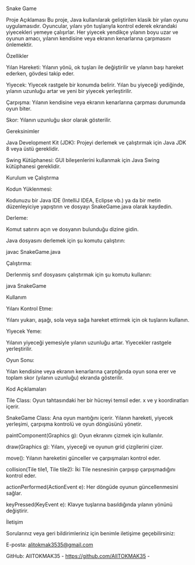 Snake Game

Proje Açıklaması
Bu proje, Java kullanılarak geliştirilen klasik bir yılan oyunu uygulamasıdır. Oyuncular, yılanı yön tuşlarıyla kontrol ederek ekrandaki yiyecekleri yemeye çalışırlar. Her yiyecek yendikçe yılanın boyu uzar ve oyunun amacı, yılanın kendisine veya ekranın kenarlarına çarpmasını önlemektir.

Özellikler

Yılan Hareketi: Yılanın yönü, ok tuşları ile değiştirilir ve yılanın başı hareket ederken, gövdesi takip eder.

Yiyecek: Yiyecek rastgele bir konumda belirir. Yılan bu yiyeceği yediğinde, yılanın uzunluğu artar ve yeni bir yiyecek yerleştirilir.

Çarpışma: Yılanın kendisine veya ekranın kenarlarına çarpması durumunda oyun biter.

Skor: Yılanın uzunluğu skor olarak gösterilir.

Gereksinimler

Java Development Kit (JDK): Projeyi derlemek ve çalıştırmak için Java JDK 8 veya üstü gereklidir.

Swing Kütüphanesi: GUI bileşenlerini kullanmak için Java Swing kütüphanesi gereklidir.

Kurulum ve Çalıştırma

Kodun Yüklenmesi:

Kodunuzu bir Java IDE (IntelliJ IDEA, Eclipse vb.) ya da bir metin düzenleyiciye yapıştırın ve dosyayı SnakeGame.java olarak kaydedin.

Derleme:

Komut satırını açın ve dosyanın bulunduğu dizine gidin.

Java dosyasını derlemek için şu komutu çalıştırın:

javac SnakeGame.java

Çalıştırma:

Derlenmiş sınıf dosyasını çalıştırmak için şu komutu kullanın:

java SnakeGame

Kullanım

Yılanı Kontrol Etme:

Yılanı yukarı, aşağı, sola veya sağa hareket ettirmek için ok tuşlarını kullanın.

Yiyecek Yeme:

Yılanın yiyeceği yemesiyle yılanın uzunluğu artar. Yiyecekler rastgele yerleştirilir.

Oyun Sonu:

Yılan kendisine veya ekranın kenarlarına çarptığında oyun sona erer ve toplam skor (yılanın uzunluğu) ekranda gösterilir.

Kod Açıklamaları

Tile Class: Oyun tahtasındaki her bir hücreyi temsil eder. x ve y koordinatları içerir.

SnakeGame Class: Ana oyun mantığını içerir. Yılanın hareketi, yiyecek yerleşimi, çarpışma kontrolü ve oyun döngüsünü yönetir.

paintComponent(Graphics g): Oyun ekranını çizmek için kullanılır.

draw(Graphics g): Yılanı, yiyeceği ve oyunun grid çizgilerini çizer.

move(): Yılanın hareketini günceller ve çarpışmaları kontrol eder.

collision(Tile tile1, Tile tile2): İki Tile nesnesinin çarpışıp çarpışmadığını kontrol eder.

actionPerformed(ActionEvent e): Her döngüde oyunun güncellenmesini sağlar.

keyPressed(KeyEvent e): Klavye tuşlarına basıldığında yılanın yönünü değiştirir.

İletişim

Sorularınız veya geri bildirimleriniz için benimle iletişime geçebilirsiniz:

E-posta: alitokmak3535@gmail.com

GitHub: AlITOKMAK35 - https://github.com/AlITOKMAK35 -

